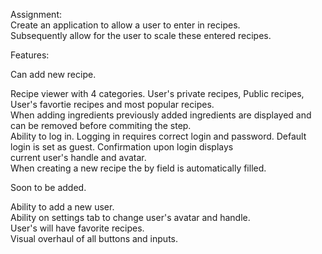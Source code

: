 Assignment:  
Create an application to allow a user to enter in recipes.  
Subsequently allow for the user to scale these entered recipes. 


Features:  

Can add new recipe.  

Recipe viewer with 4 categories. User's private recipes, Public recipes, User's favortie recipes and most popular recipes.  
When adding ingredients previously added ingredients are displayed and can be removed before commiting the step.  
Ability to log in. Logging in requires correct login and password. Default login is set as guest. Confirmation upon login displays  
current user's handle and avatar.  
When creating a new recipe the by field is automatically filled.  

Soon to be added.

Ability to add a new user.  
Ability on settings tab to change user's avatar and handle.   
User's will have favorite recipes.  
Visual overhaul of all buttons and inputs.  

 